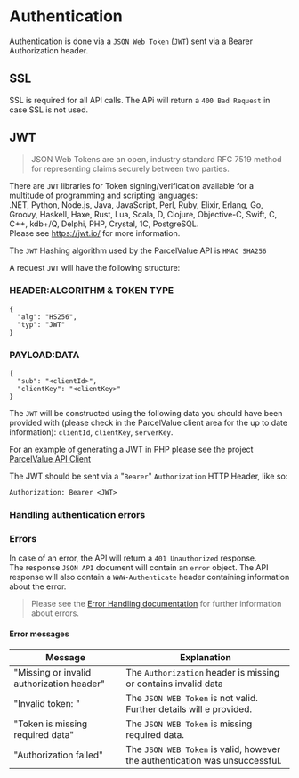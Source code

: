 # Authentication

Authentication is done via a `JSON Web Token` (`JWT`) sent via a Bearer Authorization header.

## SSL
SSL is required for all API calls.
The APi will return a `400 Bad Request` in case SSL is not used.

## JWT

> JSON Web Tokens are an open, industry standard RFC 7519 method for representing claims securely between two parties.

There are `JWT` libraries for Token signing/verification available for a multitude of programming and scripting languages:  
.NET, Python, Node.js, Java, JavaScript, Perl, Ruby, Elixir, Erlang, Go, Groovy, Haskell, Haxe, Rust, Lua, Scala, D, Clojure, Objective-C, Swift, C, C++, kdb+/Q, Delphi, PHP, Crystal, 1C, PostgreSQL.  
Please see https://jwt.io/ for more information.

The `JWT` Hashing algorithm used by the ParcelValue API is  `HMAC SHA256`

A request `JWT` will have the following structure:

### HEADER:ALGORITHM & TOKEN TYPE
```
{
  "alg": "HS256",
  "typ": "JWT"
}
```

### PAYLOAD:DATA
```
{
  "sub": "<clientId>",
  "clientKey": "<clientKey>"
}
```

The `JWT` will be constructed using the following data you should have been provided with (please check in the ParcelValue client area for the up to date information): `clientId`, `clientKey`, `serverKey`.

For an example of generating a JWT in PHP please see the project [ParcelValue API Client](https://github.com/parcelvalue/api-client)

The JWT should be sent via a "`Bearer`" `Authorization` HTTP Header, like so:
```
Authorization: Bearer <JWT>
```

### Handling authentication errors

### Errors
In case of an error, the API will return a `401 Unauthorized` response.  
The response `JSON API` document will contain an `error` object.
The API response will also contain a `WWW-Authenticate` header containing information about the error.
> Please see the [Error Handling documentation](/docs/ErrorHandling.md) for further information about errors.  

#### Error messages
| Message                                   | Explanation                                                                 |
|-------------------------------------------|-----------------------------------------------------------------------------|
| "Missing or invalid authorization header" | The `Authorization` header is missing or contains invalid data              |
| "Invalid token: <further details>"        | The `JSON WEB Token` is not valid. Further details will e provided.         |
| "Token is missing required data"          | The `JSON WEB Token` is missing required data.                              |
| "Authorization failed"                    | The `JSON WEB Token` is valid, however the authentication was unsuccessful. |
